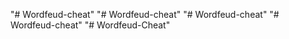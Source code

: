 "# Wordfeud-cheat" 
"# Wordfeud-cheat" 
"# Wordfeud-cheat" 
"# Wordfeud-cheat" 
"# Wordfeud-Cheat" 
